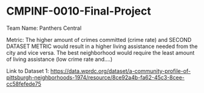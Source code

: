 # CMPINF-0010-Final-Project
Team Name: Panthers Central

Metric: The higher amount of crimes committed (crime rate) and SECOND DATASET METRIC would result in a higher living assistance needed from the city and vice versa. The best neighborhood would require the least amount of living assistance (low crime rate and....)

Link to Dataset 1: https://data.wprdc.org/dataset/a-community-profile-of-pittsburgh-neighborhoods-1974/resource/8ce92a4b-fa62-45c3-8cee-cc58fefede75

